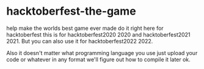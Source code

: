 # hacktoberfest-the-game
help make the worlds best game ever made do it right here for hacktoberfest
this is for hacktoberfest2020 2020 and hacktoberfest2021 2021. But you can also use it for hacktoberfest2022 2022. 

Also it doesn't matter what programming language you use just upload your code or whatever in any format we'll figure out how to compile it later ok.
